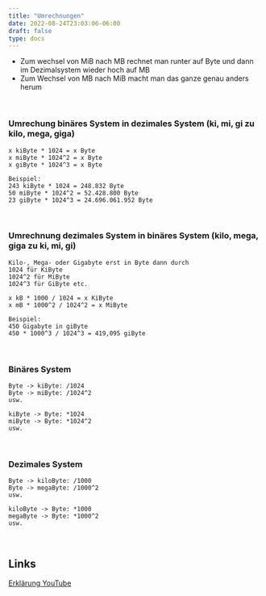 ```yaml
---
title: "Umrechnungen"
date: 2022-08-24T23:03:06-06:00
draft: false
type: docs
---
```


- Zum wechsel von MiB nach MB rechnet man runter auf Byte und dann im Dezimalsystem wieder hoch auf MB
- Zum Wechsel von MB nach MiB macht man das ganze genau anders herum

<br>

### Umrechung binäres System in dezimales System (ki, mi, gi zu kilo, mega, giga)
    
    x kiByte * 1024 = x Byte
    x miByte * 1024^2 = x Byte
    x giByte * 1024^3 = x Byte
    
    Beispiel:
    243 kiByte * 1024 = 248.832 Byte
    50 miByte * 1024^2 = 52.428.800 Byte
    23 giByte * 1024^3 = 24.696.061.952 Byte 
<br> 

### Umrechnung dezimales System in binäres System (kilo, mega, giga zu ki, mi, gi)

    Kilo-, Mega- oder Gigabyte erst in Byte dann durch 
    1024 für KiByte
    1024^2 für MiByte
    1024^3 für GiByte etc.
    
    x kB * 1000 / 1024 = x KiByte
    x mB * 1000^2 / 1024^2 = x MiByte
    
    Beispiel:
    450 Gigabyte in giByte
    450 * 1000^3 / 1024^3 = 419,095 giByte  
    
    
<br>

### Binäres System

    Byte -> kiByte: /1024
    Byte -> miByte: /1024^2
    usw.
    
    kiByte -> Byte: *1024
    miByte -> Byte: *1024^2
    usw.

<br>

### Dezimales System

    Byte -> kiloByte: /1000
    Byte -> megaByte: /1000^2
    usw.
    
    kiloByte -> Byte: *1000
    megaByte -> Byte: *1000^2
    usw.

<br>

## Links

[Erklärung YouTube](https://www.youtube.com/watch?v=9L_qwf6wD8g)
